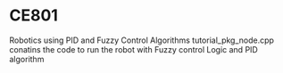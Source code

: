 # CE801
Robotics using PID and Fuzzy Control Algorithms
tutorial_pkg_node.cpp conatins the code to run the robot with Fuzzy control Logic and PID algorithm
